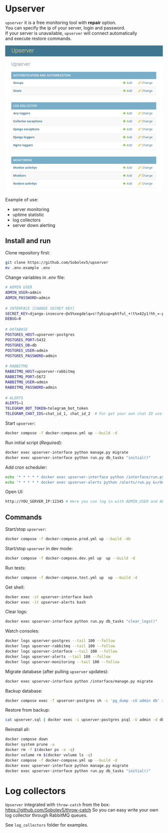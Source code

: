 # Upserver 

`upserver` it is a free monitoring tool with **repair** option.  
You can specify the ip of your server, login and password.  
If your server is unavailable, `upserver` will connect automatically  
and execute restore commands.
  
![](https://github.com/Sobolev5/upserver/blob/master/interface/static/upserver.png)

Example of use:  
- server monitoring    
- uptime statistic  
- log collectors
- server down alerting 
   
## Install and run
Clone repository first:   
```sh
git clone https://github.com/Sobolev5/upserver
mv .env.example .env
```

Change variables in *.env* file:
```sh
# ADMIN USER 
ADMIN_USER=admin
ADMIN_PASSWORD=admin

# INTERFACE [CHANGE SECRET KEY]
SECRET_KEY=django-insecure-@x5%xegdelq=s!fybiup=pktful_+!t%x42y1!hh_=-p71kz9s 
DEBUG=0

# DATABASE 
POSTGRES_HOST=upserver-postgres
POSTGRES_PORT=5432
POSTGRES_DB=db
POSTGRES_USER=admin
POSTGRES_PASSWORD=admin

# RABBITMQ
RABBITMQ_HOST=upserver-rabbitmq
RABBITMQ_PORT=5672
RABBITMQ_USER=admin 
RABBITMQ_PASSWORD=admin

# ALERTS
ALERTS=1
TELEGRAM_BOT_TOKEN=telegram_bot_token
TELEGRAM_CHAT_IDS=chat_id_1, chat_id_2  # For get your own chat ID use https://t.me/myidbot
```

Start `upserver`:
```sh
docker compose -f docker-compose.yml up --build -d
```

Run initial script (*Required*):
```sh
docker exec upserver-interface python manage.py migrate
docker exec upserver-interface python run.py db_tasks "initial()"
```

Add cron scheduler:
```sh
echo '* * * * * docker exec upserver-interface python /interface/run.py log_collector.tasks "run_every_minute()" &>/dev/null' >> /var/spool/cron/root 
echo '* * * * * docker exec upserver-alerts python /alerts/run.py &>/dev/null' >> /var/spool/cron/root 
```

Open UI:  
```sh
http://YOU_SERVER_IP:12345 # Here you can log in with ADMIN_USER and ADMIN_PASSWORD
```

## Commands
Start/stop `upserver`:
```sh
docker compose -f docker-compose.prod.yml up --build -db
```

Start/stop `upserver` in dev mode: 
```sh
docker compose -f docker-compose.dev.yml up  up --build -d
```

Run tests: 
```sh
docker compose -f docker-compose.test.yml up  up --build -d
```

Get shell:
```sh
docker exec -it upserver-interface bash
docker exec -it upserver-alerts bash
```

Clear logs:
```sh
docker exec upserver-interface python run.py db_tasks "clear_logs()"
```

Watch consoles:
```sh
docker logs upserver-postgres --tail 100 --follow
docker logs upserver-rabbitmq --tail 100 --follow
docker logs upserver-interface --tail 100 --follow
docker logs upserver-alerts --tail 100 --follow
docker logs upserver-monitoring --tail 100 --follow
```

Migrate database (after pulling `upserver` updates):
```sh
docker exec upserver-interface python /interface/manage.py migrate
```

Backup database:
```sh
docker compose exec -T upserver-postgres sh -c 'pg_dump -cU admin db' > upserver.sql
```

Restore from backup:
```sh
cat upserver.sql | docker exec -i upserver-postgres psql -U admin -d db
```

Reinstall all:
```sh
docker compose down
docker system prune -a
docker rm -f $(docker ps -a -q)
docker volume rm $(docker volume ls -q)
docker compose -f docker-compose.yml up --build -d
docker exec upserver-interface python manage.py migrate
docker exec upserver-interface python run.py db_tasks "initial()"
```

# Log collectors
`Upserver` integrated with `throw-catch` from the box:
https://github.com/Sobolev5/throw-catch 
So you can easy write your own log collector through RabbitMQ queues.

See `log_collectors` folder for examples.

